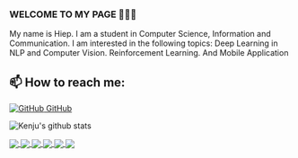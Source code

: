 ### WELCOME TO MY PAGE 👋👋👋
My name is Hiep. I am a student in Computer Science, Information and Communication. I am interested in the following topics: Deep Learning in NLP and Computer Vision. Reinforcement Learning. And Mobile Application <br>
## 📫 How to reach me: 

[![GitHub](https://i.stack.imgur.com/tskMh.png) GitHub](https://github.com/KaiKenju/)


![Kenju's github stats](https://github-readme-stats-git-masterrstaa-rickstaa.vercel.app/api?username=kaikenju&show_icons=true&theme=tokyonight&hide=contribs,prs,issues)

<a href="https://github.com/KaiKenju/Vietnamese_OCR_documents">
  <!-- Change the `github-readme-stats.anuraghazra1.vercel.app` to `github-readme-stats.vercel.app`  -->
  <img align="center" src="https://github-readme-stats.anuraghazra1.vercel.app/api/pin/?username=kaikenju&repo=Vietnamese_OCR_documents&theme=merko" />
</a>  

<a href="https://github.com/KaiKenju/Faster-RCNN-YOLOv5">
  <!-- Change the `github-readme-stats.anuraghazra1.vercel.app` to `github-readme-stats.vercel.app`  -->
  <img align="center" src="https://github-readme-stats.anuraghazra1.vercel.app/api/pin/?username=kaikenju&repo=Faster-RCNN-YOLOv5&theme=radical" />
</a>  


<a href="https://github.com/KaiKenju/Handwritten-digit-/">
  <!-- Change the `github-readme-stats.anuraghazra1.vercel.app` to `github-readme-stats.vercel.app`  -->
  <img align="center" src="https://github-readme-stats.anuraghazra1.vercel.app/api/pin/?username=kaikenju&repo=Handwritten-digit-&theme=merko" />
</a>

<a href="https://github.com/KaiKenju/Predict-Diabetes/">
  <!-- Change the `github-readme-stats.anuraghazra1.vercel.app` to `github-readme-stats.vercel.app`  -->
  <img align="center" src="https://github-readme-stats.anuraghazra1.vercel.app/api/pin/?username=kaikenju&repo=Predict-Diabetes&theme=gruvbox" />
</a>    
<a href="https://github.com/KaiKenju/Speaker-Recognition/">
  <!-- Change the `github-readme-stats.anuraghazra1.vercel.app` to `github-readme-stats.vercel.app`  -->
  <img align="center" src="https://github-readme-stats.anuraghazra1.vercel.app/api/pin/?username=kaikenju&repo=Speaker-Recognition&theme=dark" />
</a>
<a href="https://github.com/KaiKenju/ExpenseTrackerApp/">
  <!-- Change the `github-readme-stats.anuraghazra1.vercel.app` to `github-readme-stats.vercel.app`  -->
  <img align="center" src="https://github-readme-stats.anuraghazra1.vercel.app/api/pin/?username=kaikenju&repo=ExpenseTrackerApp&theme=radical" />
</a>  



